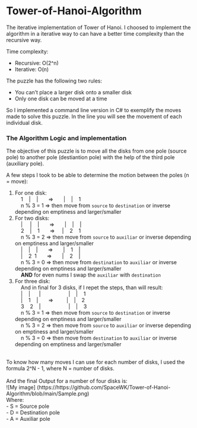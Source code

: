 # Tower-of-Hanoi-Algorithm

The iterative implementation of Tower of Hanoi. 
I choosed to implement the algorithm in a iterative way to can have a better time complexity than the recursive way.
 
Time complexity:
- Recursive: O(2^n)
- Iterative: O(n)

The puzzle has the following two rules:
- You can’t place a larger disk onto a smaller disk 
- Only one disk can be moved at a time

So I implemented a command line version in C# to exemplify the moves made to solve this puzzle.
In the line you will see the movement of each individual disk.
	
### The Algorithm Logic and implementation

The objective of this puzzle is to move all the disks from one pole (source pole) to another pole (destiantion pole) with the help of the third pole (auxiliary pole).

A few steps I took to be able to determine the motion between the poles (n = move):
1. For one disk:  
&nbsp; &nbsp; 1&nbsp; &nbsp; |&nbsp; &nbsp; | &nbsp; &nbsp; &nbsp; => &nbsp; &nbsp; &nbsp; |&nbsp; &nbsp; |&nbsp; &nbsp; 1  
&nbsp; &nbsp; n % 3 = 1 => then move from `source` to `destination` or inverse depending on emptiness and larger/smaller
2. For two disks:  
&nbsp; &nbsp; |&nbsp; &nbsp;&nbsp; |&nbsp; &nbsp; | &nbsp; &nbsp; &nbsp; => &nbsp; &nbsp; &nbsp; |&nbsp; &nbsp; |&nbsp; &nbsp; |  
&nbsp; &nbsp; 2&nbsp; &nbsp; |&nbsp; &nbsp; 1 &nbsp; &nbsp; &nbsp; => &nbsp; &nbsp; |&nbsp; &nbsp; 2&nbsp; &nbsp; 1  
&nbsp; &nbsp; n % 3 = 2 => then move from `source` to `auxiliar` or inverse depending on emptiness and larger/smaller  
&nbsp; &nbsp; |&nbsp; &nbsp; |&nbsp; &nbsp; | &nbsp; &nbsp; &nbsp; => &nbsp; &nbsp; &nbsp; |&nbsp; &nbsp; 1&nbsp; &nbsp; |  
&nbsp; &nbsp; |&nbsp; &nbsp; 2&nbsp; 1 &nbsp; &nbsp; &nbsp; => &nbsp; &nbsp; &nbsp; |&nbsp; &nbsp; 2&nbsp; &nbsp; |  
&nbsp; &nbsp; n % 3 = 0 => then move from `destination` to `auxiliar` or inverse depending on emptiness and larger/smaller  
&nbsp; &nbsp; **AND** for even nums I swap the `auxiliar` with `destination`  
3. For three disk:  
&nbsp; &nbsp; And in final for 3 disks, if I repet the steps, than will result:  
&nbsp; &nbsp; |&nbsp; &nbsp; |&nbsp; &nbsp; &nbsp; | &nbsp; &nbsp; &nbsp; &nbsp; &nbsp; &nbsp; &nbsp; &nbsp; &nbsp; |&nbsp; &nbsp; |&nbsp; &nbsp; 1  
&nbsp; &nbsp; |&nbsp; &nbsp; 1&nbsp; &nbsp; | &nbsp; &nbsp; &nbsp; => &nbsp; &nbsp; &nbsp; &nbsp; |&nbsp; &nbsp; |&nbsp; &nbsp; 2  
&nbsp; &nbsp; 3&nbsp; &nbsp; 2&nbsp; &nbsp; | &nbsp; &nbsp; &nbsp; &nbsp; &nbsp; &nbsp; &nbsp; &nbsp; &nbsp; |&nbsp; &nbsp; |&nbsp; &nbsp; 3  
&nbsp; &nbsp; n % 3 = 1 => then move from `source` to `destination` or inverse depending on emptiness and larger/smaller  
&nbsp; &nbsp; n % 3 = 2 => then move from `source` to `auxiliar` or inverse depending on emptiness and larger/smaller  
&nbsp; &nbsp; n % 3 = 0 => then move from `destination` to `auxiliar` or inverse depending on emptiness and larger/smaller  
<br />
To know how many moves I can use for each number of disks, I used the formula 2^N - 1, where N = number of disks.  
<br />
<br />
And the final Output for a number of four disks is:  
<br />
![My image]
(https://https://github.com/SpaceWK/Tower-of-Hanoi-Algorithm/blob/main/Sample.png)
<br />
Where:
<br />
- S = Source pole  
<br />
- D = Destination pole  
<br />
- A = Auxiliar pole  


